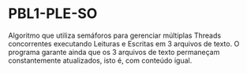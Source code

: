 # PBL1-PLE-SO

Algoritmo que utiliza semáforos para gerenciar múltiplas Threads concorrentes executando Leituras e Escritas em 3 arquivos de texto. 
O programa garante ainda que os 3 arquivos de texto permaneçam constantemente atualizados, isto é, com conteúdo igual.
